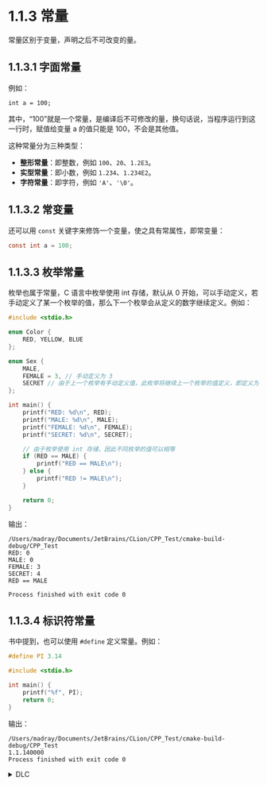 # 1.1.3 常量

常量区别于变量，声明之后不可改变的量。

## 1.1.3.1 字面常量

例如：

```
int a = 100;
```

其中，“100”就是一个常量，是编译后不可修改的量，换句话说，当程序运行到这一行时，赋值给变量 a 的值只能是 100，不会是其他值。

这种常量分为三种类型：

+ **整形常量**：即整数，例如 `100`、`20`、`1.2E3`。
+ **实型常量**：即小数，例如 `1.234`、`1.234E2`。
+ **字符常量**：即字符，例如 `'A'`、`'\0'`。

## 1.1.3.2 常变量

还可以用 `const` 关键字来修饰一个变量，使之具有常属性，即常变量：

```c
const int a = 100;
```

## 1.1.3.3 枚举常量

枚举也属于常量，C 语言中枚举使用 int 存储，默认从 0 开始，可以手动定义，若手动定义了某一个枚举的值，那么下一个枚举会从定义的数字继续定义。例如：

```c
#include <stdio.h>

enum Color {
    RED, YELLOW, BLUE
};

enum Sex {
    MALE,
    FEMALE = 3, // 手动定义为 3
    SECRET // 由于上一个枚举有手动定义值，此枚举将继续上一个枚举的值定义，即定义为 4
};

int main() {
    printf("RED: %d\n", RED);
    printf("MALE: %d\n", MALE);
    printf("FEMALE: %d\n", FEMALE);
    printf("SECRET: %d\n", SECRET);

    // 由于枚举使用 int 存储，因此不同枚举的值可以相等
    if (RED == MALE) {
        printf("RED == MALE\n");
    } else {
        printf("RED != MALE\n");
    }

    return 0;
}
```

输出：

```
/Users/madray/Documents/JetBrains/CLion/CPP_Test/cmake-build-debug/CPP_Test
RED: 0
MALE: 0
FEMALE: 3
SECRET: 4
RED == MALE

Process finished with exit code 0
```

## 1.1.3.4 标识符常量

书中提到，也可以使用 `#define` 定义常量。例如：

```c
#define PI 3.14

#include <stdio.h>

int main() {
    printf("%f", PI);
    return 0;
}
```

输出：

```
/Users/madray/Documents/JetBrains/CLion/CPP_Test/cmake-build-debug/CPP_Test
1.1.140000
Process finished with exit code 0
```

<details>

<summary>DLC</summary>

`#define` 做的实际上就是定义了一个宏而已，而编译器会在预处理期（也就是正式编译前）将代码中所有宏定义进行文本替换，例如：

```c
#define PI 3.14

#include <stdio.h>

int main() {
    printf("%f", PI);
    return 0;
}
```

这段代码在编译前，编译器会将代码处理为以下内容（仅供原理解释，不严谨代表实际情况）：

```c
#include <stdio.h>

int main() {
    printf("%f", 3.14);
    return 0;
}
```
</details>